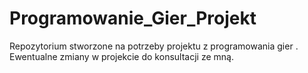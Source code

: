 # Programowanie_Gier_Projekt
Repozytorium  stworzone  na  potrzeby  projektu  z  programowania  gier  .  Ewentualne  zmiany  w  projekcie do  konsultacji  ze  mną.
